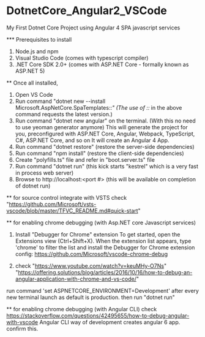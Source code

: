 # DotnetCore_Angular2_VSCode
My First Dotnet Core Project using Angular 4 SPA javascript services

*** Prerequisites to install
1) Node.js and npm
2) Visual Studio Code (comes with typescript compiler)
3) .NET Core SDK 2.0+ (comes with ASP.NET Core  - formally known as ASP.NET 5)


** Once all installed,
1) Open VS Code
2) Run command "dotnet new --install Microsoft.AspNetCore.SpaTemplates::*"
   (The use of ::* in the above command requests the latest version.)
3) Run command "dotnet new angular" on the terminal. (With this no need to use yeoman generator anymore)
   This will generate the project for you, preconfigured with ASP.NET Core, Angular, Webpack, TypeScript, C#, ASP.NET Core, and so on
   It will create an Angular 4 App.
4) Run command "dotnet restore" (restore the server-side dependencies)
5) Run command "npm install" (restore the client-side dependencies)
6) Create "polyfills.ts" file and refer in "boot.server.ts" file
7) Run command "dotnet run" (this kick starts "kestrel" which is a very fast in process web server)
8) Browse to http://localhost:<port #> (this will be available on completion of dotnet run)


** for source control
integrate with VSTS
check  "https://github.com/Microsoft/vsts-vscode/blob/master/TFVC_README.md#quick-start"



** for enabling chrome debugging (with Asp.NET core Javascript services)
1) Install "Debugger for Chrome" extension
  To get started, open the Extensions view (Ctrl+Shift+X). When the extension list appears, 
  type 'chrome' to filter the list and install the Debugger for Chrome extension
  config:
  https://github.com/Microsoft/vscode-chrome-debug

2) check 
"https://www.youtube.com/watch?v=keuMHy-O7Ns"
"https://offering.solutions/blog/articles/2016/10/16/how-to-debug-an-angular-application-with-chrome-and-vs-code/"


run command 'set ASPNETCORE_ENVIRONMENT=Development' after every new terminal launch as default is production.
then run "dotnet run"


** for enabling chrome debugging (with Angular CLI)
check https://stackoverflow.com/questions/42495655/how-to-debug-angular-with-vscode
Angular CLI way of development creates angular 6 app. confirm this.

